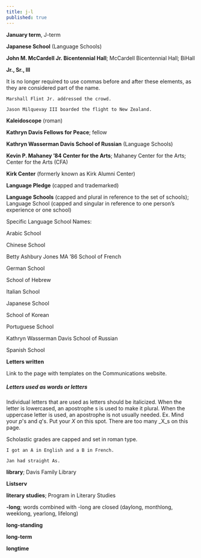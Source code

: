 ```yaml
---
title: j-l
published: true
---
```


**January term**, J-term

**Japanese School** (Language Schools)

**John M. McCardell Jr. Bicentennial Hall**; McCardell Bicentennial Hall; BiHall

**Jr., Sr., III**

It is no longer required to use commas before and after these elements, as they are considered part of the name.

`Marshall Flint Jr. addressed the crowd.`

`Jason Milquevay III boarded the flight to New Zealand.`

**Kaleidoscope** (roman)

**Kathryn Davis Fellows for Peace**; fellow

**Kathryn Wasserman Davis School of Russian** (Language Schools)

**Kevin P. Mahaney ’84 Center for the Arts**; Mahaney Center for the Arts; Center for the Arts (CFA)

**Kirk Center** (formerly known as Kirk Alumni Center)

**Language Pledge** (capped and trademarked)

**Language Schools** (capped and plural in reference to the set of schools); Language School (capped and singular in reference to one person’s experience or one school)

Specific Language School Names:

Arabic School

Chinese School

Betty Ashbury Jones MA ’86 School of French

German School

School of Hebrew

Italian School

Japanese School

School of Korean

Portuguese School

Kathryn Wasserman Davis School of Russian

Spanish School

**Letters written**

Link to the page with templates on the Communications website.

##### Letters used as words or letters

Individual letters that are used as letters should be italicized. When the letter is lowercased, an apostrophe s is used to make it plural. When the uppercase letter is used, an apostrophe is not usually needed. Ex. Mind your _p_'s and _q_'s. Put your _X_ on this spot. There are too many _X_s on this page.

Scholastic grades are capped and set in roman type.

`I got an A in English and a B in French.`

`Jan had straight As.`

**library**; Davis Family Library

**Listserv**

**literary studies**; Program in Literary Studies

**-long**; words combined with -long are closed (daylong, monthlong, weeklong, yearlong, lifelong)

**long-standing**

**long-term**

**longtime**

